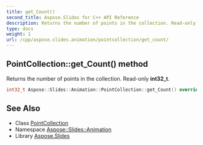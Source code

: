 ```yaml
---
title: get_Count()
second_title: Aspose.Slides for C++ API Reference
description: Returns the number of points in the collection. Read-only int32_t.
type: docs
weight: 1
url: /cpp/aspose.slides.animation/pointcollection/get_count/
---
```

## PointCollection::get_Count() method


Returns the number of points in the collection. Read-only **int32_t**.

```cpp
int32_t Aspose::Slides::Animation::PointCollection::get_Count() override
```

## See Also

* Class [PointCollection](./)
* Namespace [Aspose::Slides::Animation](../)
* Library [Aspose.Slides](../../)